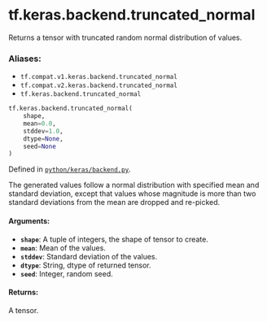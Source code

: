 <div itemscope itemtype="http://developers.google.com/ReferenceObject">
<meta itemprop="name" content="tf.keras.backend.truncated_normal" />
<meta itemprop="path" content="Stable" />
</div>

# tf.keras.backend.truncated_normal

Returns a tensor with truncated random normal distribution of values.

### Aliases:

* `tf.compat.v1.keras.backend.truncated_normal`
* `tf.compat.v2.keras.backend.truncated_normal`
* `tf.keras.backend.truncated_normal`

``` python
tf.keras.backend.truncated_normal(
    shape,
    mean=0.0,
    stddev=1.0,
    dtype=None,
    seed=None
)
```



Defined in [`python/keras/backend.py`](/code/stable/tensorflow/python/keras/backend.py).

<!-- Placeholder for "Used in" -->

The generated values follow a normal distribution
with specified mean and standard deviation,
except that values whose magnitude is more than
two standard deviations from the mean are dropped and re-picked.

#### Arguments:


* <b>`shape`</b>: A tuple of integers, the shape of tensor to create.
* <b>`mean`</b>: Mean of the values.
* <b>`stddev`</b>: Standard deviation of the values.
* <b>`dtype`</b>: String, dtype of returned tensor.
* <b>`seed`</b>: Integer, random seed.


#### Returns:

A tensor.
